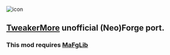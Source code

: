 ![icon](https://cdn.modrinth.com/data/cached_images/ca235cb555cf1550995ee223223e5c532ce586cf.png)
## [TweakerMore](https://github.com/Fallen-Breath/tweakermore) unofficial (Neo)Forge port.

### This mod requires [MaFgLib]([https://modrinth.com/mod/mafglib](https://modrinth.com/mod/mafglib))
